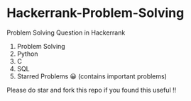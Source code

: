 # Hackerrank-Problem-Solving
Problem Solving Question in Hackerrank

1. Problem Solving
2. Python
3. C
4. SQL
5. Starred Problems 😀 (contains important problems)

Please do star and fork this repo if you found this useful !!

